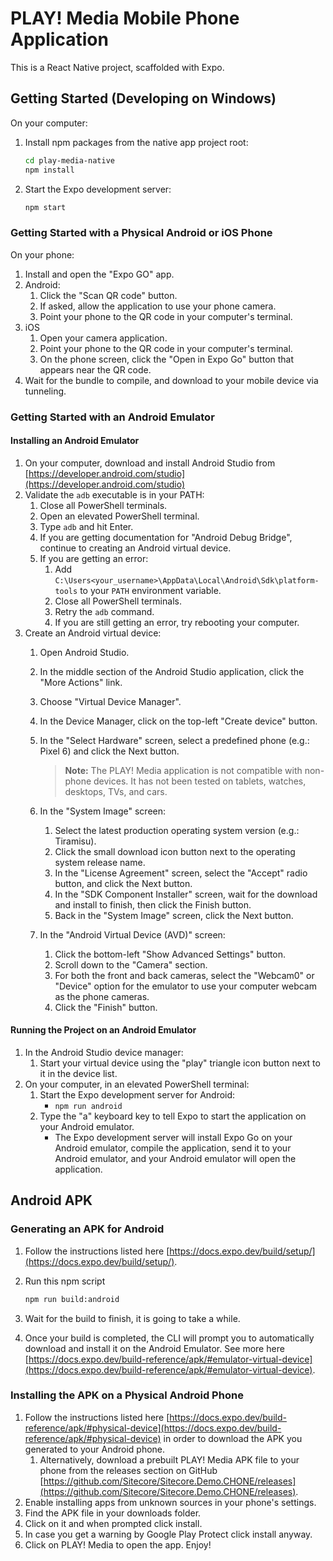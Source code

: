 # PLAY! Media Mobile Phone Application

This is a React Native project, scaffolded with Expo.

## Getting Started (Developing on Windows)

On your computer:

1. Install npm packages from the native app project root:

    ```bash
    cd play-media-native
    npm install
    ```

2. Start the Expo development server:

    ```bash
    npm start
    ```

### Getting Started with a Physical Android or iOS Phone

On your phone:

1. Install and open the "Expo GO" app.
2. Android:
    1. Click the "Scan QR code" button.
    2. If asked, allow the application to use your phone camera.
    3. Point your phone to the QR code in your computer's terminal.
3. iOS
    1. Open your camera application.
    2. Point your phone to the QR code in your computer's terminal.
    3. On the phone screen, click the "Open in Expo Go" button that appears near the QR code.
4. Wait for the bundle to compile, and download to your mobile device via tunneling.

### Getting Started with an Android Emulator

#### Installing an Android Emulator

1. On your computer, download and install Android Studio from [https://developer.android.com/studio](https://developer.android.com/studio)
2. Validate the `adb` executable is in your PATH:
    1. Close all PowerShell terminals.
    2. Open an elevated PowerShell terminal.
    3. Type `adb` and hit Enter.
    4. If you are getting documentation for "Android Debug Bridge", continue to creating an Android virtual device.
    5. If you are getting an error:
        1. Add `C:\Users<your_username>\AppData\Local\Android\Sdk\platform-tools` to your `PATH` environment variable.
        2. Close all PowerShell terminals.
        3. Retry the `adb` command.
        4. If you are still getting an error, try rebooting your computer.
3. Create an Android virtual device:
    1. Open Android Studio.
    2. In the middle section of the Android Studio application, click the "More Actions" link.
    3. Choose "Virtual Device Manager".
    4. In the Device Manager, click on the top-left "Create device" button.
    5. In the "Select Hardware" screen, select a predefined phone (e.g.: Pixel 6) and click the Next button.

        > **Note:** The PLAY! Media application is not compatible with non-phone devices. It has not been tested on tablets, watches, desktops, TVs, and cars.

    6. In the "System Image" screen:
        1. Select the latest production operating system version (e.g.: Tiramisu).
        2. Click the small download icon button next to the operating system release name.
        3. In the "License Agreement" screen, select the "Accept" radio button, and click the Next button.
        4. In the "SDK Component Installer" screen, wait for the download and install to finish, then click the Finish button.
        5. Back in the "System Image" screen, click the Next button.
    7. In the "Android Virtual Device (AVD)" screen:
        1. Click the bottom-left "Show Advanced Settings" button.
        2. Scroll down to the "Camera" section.
        3. For both the front and back cameras, select the "Webcam0" or "Device" option for the emulator to use your computer webcam as the phone cameras.
        4. Click the "Finish" button.

#### Running the Project on an Android Emulator

1. In the Android Studio device manager:
    1. Start your virtual device using the "play" triangle icon button next to it in the device list.
2. On your computer, in an elevated PowerShell terminal:
    1. Start the Expo development server for Android:
        - `npm run android`
    2. Type the "a" keyboard key to tell Expo to start the application on your Android emulator.
        - The Expo development server will install Expo Go on your Android emulator, compile the application, send it to your Android emulator, and your Android emulator will open the application.

## Android APK

### Generating an APK for Android

1. Follow the instructions listed here [https://docs.expo.dev/build/setup/](https://docs.expo.dev/build/setup/).
2. Run this npm script

    ```bash
    npm run build:android
    ```

3. Wait for the build to finish, it is going to take a while.
4. Once your build is completed, the CLI will prompt you to automatically download and install it on the Android Emulator.
   See more here [https://docs.expo.dev/build-reference/apk/#emulator-virtual-device](https://docs.expo.dev/build-reference/apk/#emulator-virtual-device).

### Installing the APK on a Physical Android Phone

1. Follow the instructions listed here [https://docs.expo.dev/build-reference/apk/#physical-device](https://docs.expo.dev/build-reference/apk/#physical-device) in order to download the APK you generated to your Android phone.
   1. Alternatively, download a prebuilt PLAY! Media APK file to your phone from the releases section on GitHub [https://github.com/Sitecore/Sitecore.Demo.CHONE/releases](https://github.com/Sitecore/Sitecore.Demo.CHONE/releases).
2. Enable installing apps from unknown sources in your phone's settings.
3. Find the APK file in your downloads folder.
4. Click on it and when prompted click install.
5. In case you get a warning by Google Play Protect click install anyway.
6. Click on PLAY! Media to open the app. Enjoy!
